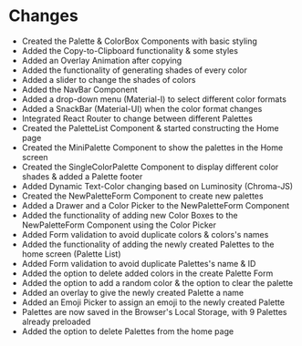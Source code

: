 # **Changes**

- Created the Palette & ColorBox Components with basic styling
- Added the Copy-to-Clipboard functionality & some styles
- Added an Overlay Animation after copying
- Added the functionality of generating shades of every color
- Added a slider to change the shades of colors
- Added the NavBar Component
- Added a drop-down menu (Material-I) to select different color formats
- Added a SnackBar (Material-UI) when the color format changes
- Integrated React Router to change between different Palettes
- Created the PaletteList Component & started constructing the Home page
- Created the MiniPalette Component to show the palettes in the Home screen
- Created the SingleColorPalette Component to display different color shades & added a Palette footer
- Added Dynamic Text-Color changing based on Luminosity (Chroma-JS)
- Created the NewPaletteForm Component to create new palettes
- Added a Drawer and a Color Picker to the NewPaletteForm Component
- Added the functionality of adding new Color Boxes to the NewPaletteForm Component using the Color Picker
- Added Form validation to avoid duplicate colors & colors's names
- Added the functionality of adding the newly created Palettes to the home screen (Palette List)
- Added Form validation to avoid duplicate Palettes's name & ID
- Added the option to delete added colors in the create Palette Form
- Added the option to add a random color & the option to clear the palette
- Added an overlay to give the newly created Palette a name
- Added an Emoji Picker to assign an emoji to the newly created Palette
- Palettes are now saved in the Browser's Local Storage, with 9 Palettes already preloaded
- Added the option to delete Palettes from the home page

